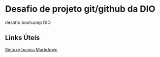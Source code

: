 # Desafio de projeto git/github da DIO
desafio bootcamp DIO 
## Links Úteis
[Sintaxe basica Markdown](http://www.markdownguide.org/basic-syntax/)
